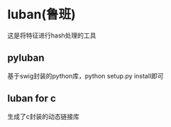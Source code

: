 # luban(鲁班)

这是将特征进行hash处理的工具

## pyluban

基于swig封装的python库，python setup.py install即可

## luban for c

生成了c封装的动态链接库